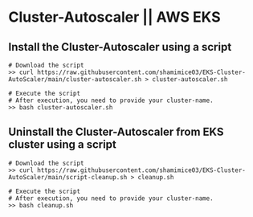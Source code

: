 # Cluster-Autoscaler || AWS EKS

## Install the Cluster-Autoscaler using a script

```
# Download the script 
>> curl https://raw.githubusercontent.com/shamimice03/EKS-Cluster-AutoScaler/main/cluster-autoscaler.sh > cluster-autoscaler.sh

# Execute the script
# After execution, you need to provide your cluster-name.
>> bash cluster-autoscaler.sh

```

## Uninstall the Cluster-Autoscaler from EKS cluster using a script

```
# Download the script 
>> curl https://raw.githubusercontent.com/shamimice03/EKS-Cluster-AutoScaler/main/script-cleanup.sh > cleanup.sh

# Execute the script
# After execution, you need to provide your cluster-name.
>> bash cleanup.sh

```




